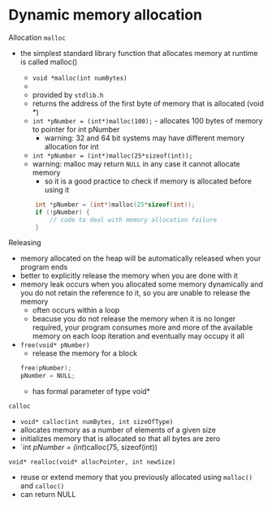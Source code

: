 # Dynamic memory allocation

Allocation
`malloc` 
- the simplest standard library function that allocates memory at runtime is called malloc()

    - `void *malloc(int numBytes)`
    - 
    - provided by `stdlib.h`
    - returns the address of the first byte of memory that is allocated (void *)
    - `int *pNumber = (int*)malloc(100);` - allocates 100 bytes of memory to pointer for int pNumber
        - warning: 32 and 64 bit systems may have different memory allocation for int
    - `int *pNumber = (int*)malloc(25*sizeof(int));`
    - warning: malloc may return `NULL` in any case it cannot allocate memory
        - so it is a good practice to check if memory is allocated before using it
    

    ```c
        int *pNumber = (int*)malloc(25*sizeof(int));
        if (!pNumber) {
            // code to deal with memory allocation failure
        }
    ```

Releasing
- memory allocated on the heap will be automatically released when your program ends
- better to explicitly release the memory when you are done with it
- memory leak occurs when you allocated some memory dynamically and you do not retain the reference to it, so you are unable to release the memory
  - often occurs within a loop
  - beacuse you do not release the memory when it is no longer required, your program consumes more and more of the available memory on each loop iteration and eventually may occupy it all
- `free(void* pNumber)`
  -  release the memory for a block
  ```c
  free(pNumber);
  pNumber = NULL;
  ```
  - has formal parameter of type void*


`calloc`
- `void* calloc(int numBytes, int sizeOfType)`
- allocates memory as a number of elements of a given size
- initializes memory that is allocated so that all bytes are zero
- `int *pNumber = (int*)calloc(75, sizeof(int))

`void* realloc(void* allocPointer, int newSize)`
- reuse or extend memory that you previously allocated using `malloc()` and `calloc()`
- can return NULL